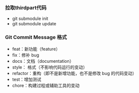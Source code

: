### 拉取thirdpart代码
* git submodule init 
* git submodule update

### Git Commit Message 格式

* feat：新功能（feature）
* fix：修补 bug
* docs：文档（documentation）
* style： 格式（不影响代码运行的变动）
* refactor：重构（即不是新增功能，也不是修改 bug 的代码变动）
* test：增加测试
* chore：构建过程或辅助工具的变动
